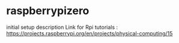 # raspberrypizero
initial setup description
Link for Rpi tutorials : https://projects.raspberrypi.org/en/projects/physical-computing/15
